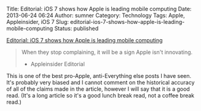 Title: Editorial: iOS 7 shows how Apple is leading mobile computing
Date: 2013-06-24 06:24
Author: sumner
Category: Technology
Tags: Apple, Appleinsider, iOS 7
Slug: editorial-ios-7-shows-how-apple-is-leading-mobile-computing
Status: published

[Editorial: iOS 7 shows how Apple is leading mobile
computing](http://appleinsider.com/articles/13/06/22/editorial-ios-7-shows-how-apple-is-leading-mobile-computing "Editorial: iOS 7 shows how Apple is leading mobile computing")

> When they stop complaining, it will be a sign Apple isn't innovating.
>
> - Appleinsider Editorial

This is one of the best pro-Apple, anti-Everything else posts I have
seen. It's probably very biased and I cannot comment on the historical
accuracy of all of the claims made in the article, however I will say
that it is a good read. (It's a long article so it's a good lunch break
read, not a coffee break read.)
